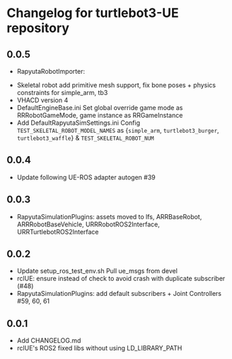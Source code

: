 # Changelog for turtlebot3-UE repository

## 0.0.5 ##
* RapyutaRobotImporter:
- Skeletal robot add primitive mesh support, fix bone poses + physics constraints for simple_arm, tb3
- VHACD version 4
- DefaultEngineBase.ini Set global override game mode as RRRobotGameMode, game instance as RRGameInstance
- Add DefaultRapyutaSimSettings.ini Config `TEST_SKELETAL_ROBOT_MODEL_NAMES` as {`simple_arm`, `turtlebot3_burger`, `turtlebot3_waffle`} & `TEST_SKELETAL_ROBOT_NUM`
## 0.0.4 ##
* Update following UE-ROS adapter autogen #39
## 0.0.3 ##
* RapyutaSimulationPlugins: assets moved to lfs, ARRBaseRobot, ARRRobotBaseVehicle, URRRobotROS2Interface, URRTurtlebotROS2Interface
## 0.0.2 ##
* Update setup_ros_test_env.sh Pull ue_msgs from devel
* rclUE: ensure instead of check to avoid crash with duplicate subscriber (#48)
* RapyutaSimulationPlugins: add default subscribers + Joint Controllers #59, 60, 61

## 0.0.1 ##
* Add CHANGELOG.md
* rclUE's ROS2 fixed libs without using LD_LIBRARY_PATH
